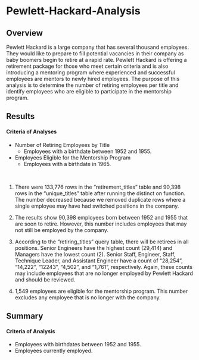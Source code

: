 # Pewlett-Hackard-Analysis

## Overview
Pewlett Hackard is a large company that has several thousand employees. They would like to prepare to fill potential vacancies in their company as baby boomers begin to retire at a rapid rate. Pewlett Hackard is offering a retirement package for those who meet certain criteria and is also introducing a mentoring program where experienced and successful employees are mentors to newly hired employees. The purpose of this analysis is to determine the number of retiring employees per title and identify employees who are eligible to participate in the mentorship program.

## Results
#### Criteria of Analyses
- Number of Retiring Employees by Title
  - Employees with a birthdate between 1952 and 1955.
- Employees Eligible for the Mentorship Program
  - Employees with a birthdate in 1965.
<br>

1. There were 133,776 rows in the “retirement_titles” table and 90,398 rows in the “unique_titles” table after running the distinct on function. The number decreased because we removed duplicate rows where a single employee may have had switched positions in the company.

2. The results show 90,398 employees born between 1952 and 1955 that are soon to retire. However, this number includes employees that may not still be employed by the company.

3. According to the “retiring_titles” query table, there will be retirees in all positions. Senior Engineers have the highest count (29,414) and Managers have the lowest count (2). Senior Staff, Engineer, Staff, Technique Leader, and Assistant Engineer have a count of “28,254”, “14,222”, “12243”, “4,502”, and “1,761”, respectively. Again, these counts may include employees that are no longer employed by Pewlett Hackard and should be reviewed.

4. 1,549 employees are eligible for the mentorship program. This number excludes any employee that is no longer with the company.

## Summary
#### Criteria of Analysis
- Employees with birthdates between 1952 and 1955.
-	Employees currently employed.

